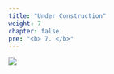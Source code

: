 ```yaml
---
title: "Under Construction"
weight: 7
chapter: false
pre: "<b> 7. </b>"
---
```


![](../images/1/work.bmp)